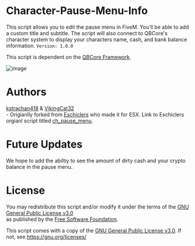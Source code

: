 # Character-Pause-Menu-Info
This script allows you to edit the pause menu in FiveM. You'll be able to add a custom title and subtitle. The script will also connect to QBCore's character system to display your characters name, cash, and bank balance information. ```Version: 1.0.0```

This script is dependent on the [QBCore Framework](https://github.com/qbcore-framework/).

![image](https://imgur.com/YOEpmCz.png)

# Authors
[kstrachan418](https://github.com/418gaming/) & [VikingCat32](https://github.com/VikingCat32/)
<br>- Origianlly forked from [Eschiclers](https://github.com/Eschiclers/) who made it for ESX. Link to Eschiclers orgianl script titled [ch_pause_menu](https://github.com/Eschiclers/ch_pause_menu). 
<p>

# Future Updates
We hope to add the abiltiy to see the amount of dirty cash and your crypto balance in the pause menu.

# License

You may redistribute this script and/or modify it under the terms of the [GNU General Public License v3.0](https://gnu.org/licenses/lgpl-3.0.html)
<br>as published by the [Free Software Foundation](https://fsf.org/).

This script comes with a copy of the [GNU General Public License v3.0](https://gnu.org/licenses/lgpl-3.0.html). If not, see https://gnu.org/licenses/

